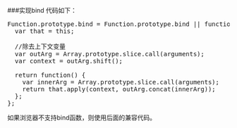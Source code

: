 ###实现bind
代码如下：  
<pre>
Function.prototype.bind = Function.prototype.bind || function () {
  var that = this;

  //除去上下文变量
  var outArg = Array.prototype.slice.call(arguments);
  var context = outArg.shift();

  return function() {
    var innerArg = Array.prototype.slice.call(arguments);
    return that.apply(context, outArg.concat(innerArg));
  };
};
</pre>
如果浏览器不支持bind函数，则使用后面的兼容代码。
